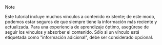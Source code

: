> [!NOTE]
> Este tutorial incluye muchos vínculos a contenido existente; de este modo, podemos estar seguros de que siempre tiene la información más reciente y actualizada. Para una experiencia de aprendizaje óptimo, asegúrese de seguir los vínculos y absorber el contenido. Sólo si un vínculo está etiquetada como "información adicional", debe ser considerado opcional.